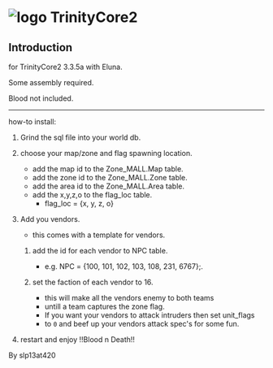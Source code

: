 # ![logo](http://www.trinitycore.org/f/public/style_images/1_trinitycore.png) TrinityCore2


## Introduction

for TrinityCore2 3.3.5a with Eluna.
 
 Some assembly required.
 
 Blood not included.

---------------------------------
how-to install:

1. Grind the sql file into your world db.

2. choose your map/zone and flag spawning location.

	* add the map id to the Zone_MALL.Map table.
	* add the zone id to the Zone_MALL.Zone table.
	* add the area id to the Zone_MALL.Area table.
	* add the x,y,z,o to the flag_loc table.
		* flag_loc = {x, y, z, o}
3. Add you vendors.
	* this comes with a template for vendors.

	1. add the id for each vendor to NPC table.
		* e.g. NPC = {100, 101, 102, 103, 108, 231, 6767};.
			

	2. set the faction of each vendor to 16.
		* this will make all the vendors enemy to both teams
		* untill a team captures the zone flag.
		* If you want your vendors to attack intruders then set unit_flags
		* to `0` and beef up your vendors attack spec's for some fun.

4. restart and enjoy !!Blood n Death!!

By
slp13at420